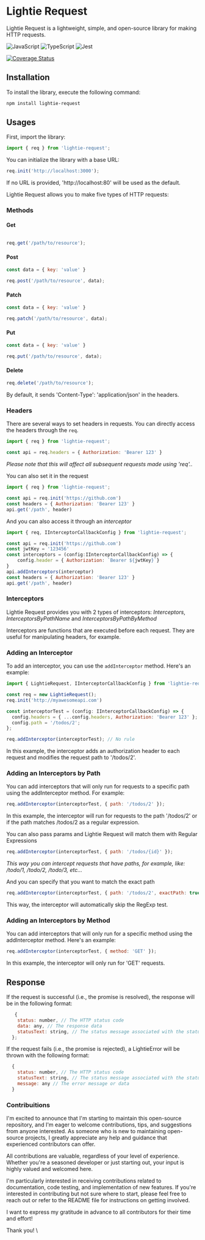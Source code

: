 # Lightie Request

Lightie Request is a lightweight, simple, and open-source library for making HTTP requests.

![JavaScript](https://img.shields.io/badge/javascript-%23323330.svg?style=for-the-badge&logo=javascript&logoColor=%23F7DF1E)
![TypeScript](https://img.shields.io/badge/typescript-%23007ACC.svg?style=for-the-badge&logo=typescript&logoColor=white)
![Jest](https://img.shields.io/badge/-jest-%23C21325?style=for-the-badge&logo=jest&logoColor=white)

[![Coverage Status](https://coveralls.io/repos/github/uriielfl/lightie-request/badge.svg)](https://coveralls.io/github/uriielfl/lightie-request)

## Installation

To install the library, execute the following command:

```bash
npm install lightie-request
```

## Usages
First, import the library:

```javascript
import { req } from 'lightie-request';
```

You can initialize the library with a base URL:
```javascript
req.init('http://localhost:3000');
```
If no URL is provided, 'http://localhost:80' will be used as the default.

Lightie Request allows you to make five types of HTTP requests:
### Methods

#### Get

```javascript

req.get('/path/to/resource');
```

#### Post
```javascript
const data = { key: 'value' }

req.post('/path/to/resource', data);
```

#### Patch
```javascript
const data = { key: 'value' }

req.patch('/path/to/resource', data);
```

#### Put
```javascript
const data = { key: 'value' }

req.put('/path/to/resource', data);
```

#### Delete
```javascript
req.delete('/path/to/resource');
```

By default, it sends 'Content-Type': 'application/json' in the headers.

### Headers
There are several ways to set headers in requests. You can directly access the headers through the `req`.

```javascript
import { req } from 'lightie-request';

const api = req.headers = { Authorization: 'Bearer 123' }
```
*Please note that this will affect all subsequent requests made using 'req'.*.

You can also set it in the request

```javascript
import { req } from 'lightie-request';

const api = req.init('https://github.com')
const headers = { Authorization: 'Bearer 123' }
api.get('/path', header)
```

And you can also access it through an *interceptor*

```javascript
import { req, IInterceptorCallbackConfig } from 'lightie-request';

const api = req.init('https://github.com')
const jwtKey = '123456'
const interceptors = (config:IInterceptorCallbackConfig) => {
    config.header = { Authorization: `Bearer ${jwtKey}`}
}
api.addInterceptors(interceptor)
const headers = { Authorization: 'Bearer 123' }
api.get('/path', header)
```


### Interceptors

Lightie Request provides you with 2 types of interceptors: *Interceptors*, *InterceptorsByPathName* and *InterceptorsByPathByMethod* 

Interceptors are functions that are executed before each request. They are useful for manipulating headers, for example.

### Adding an Interceptor

To add an interceptor, you can use the `addInterceptor` method. Here's an example:

```javascript
import { LightieRequest, IInterceptorCallbackConfig } from 'lightie-request';

const req = new LightieRequest();
req.init('http://myawesomeapi.com')

const interceptorTest = (config: IInterceptorCallbackConfig) => {
  config.headers = { ...config.headers, Authorization: 'Bearer 123' };
  config.path = '/todos/2';
};

req.addInterceptor(interceptorTest); // No rule
```

In this example, the interceptor adds an authorization header to each request and modifies the request path to '/todos/2'.

### Adding an Interceptors by Path
You can add interceptors that will only run for requests to a specific path using the addInterceptor method. For example:

```javascript
req.addInterceptor(interceptorTest, { path: '/todos/2' });
```
In this example, the interceptor will run for requests to the path '/todos/2' or if the path matches /todos/2 as a regular expression.

You can also pass params and Lightie Request will match them with Regular Expressions
```javascript
req.addInterceptor(interceptorTest, { path: '/todos/{id}' });
```
*This way you can intercept requests that have paths, for example, like: /todo/1, /todo/2, /todo/3, etc...*

And you can specify that you want to match the exact path
```javascript
req.addInterceptor(interceptorTest, { path: '/todos/2', exactPath: true });
```
This way, the interceptor will automatically skip the RegExp test.

### Adding an Interceptors by Method
You can add interceptors that will only run for a specific method using the addInterceptor method. Here's an example:

```javascript
req.addInterceptor(interceptorTest, { method: 'GET' }); 
```
In this example, the interceptor will only run for 'GET' requests.

## Response
If the request is successful (i.e., the promise is resolved), the response will be in the following format:

```javascript
   {
    status: number, // The HTTP status code
    data: any, // The response data
    statusText: string, // The status message associated with the status code
  };
```
If the request fails (i.e., the promise is rejected), a LightieError will be thrown with the following format:

```javascript
  {
    status: number, // The HTTP status code
    statusText: string, // The status message associated with the status code
    message: any // The error message or data
  }
```

### Contribuitions

I'm excited to announce that I'm starting to maintain this open-source repository, and I'm eager to welcome contributions, tips, and suggestions from anyone interested. As someone who is new to maintaining open-source projects, I greatly appreciate any help and guidance that experienced contributors can offer.

All contributions are valuable, regardless of your level of experience. Whether you're a seasoned developer or just starting out, your input is highly valued and welcomed here.

I'm particularly interested in receiving contributions related to documentation, code testing, and implementation of new features. If you're interested in contributing but not sure where to start, please feel free to reach out or refer to the README file for instructions on getting involved.

I want to express my gratitude in advance to all contributors for their time and effort!

Thank you! \

